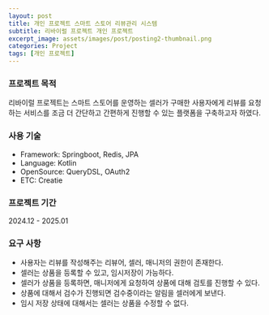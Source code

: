 ```yaml
---
layout: post
title: 개인 프로젝트 스마트 스토어 리뷰관리 시스템
subtitle: 리바이럴 프로젝트 개인 프로젝트
excerpt_image: assets/images/post/posting2-thumbnail.png
categories: Project
tags: [개인 프로젝트]
---
```


### 프로젝트 목적

리바이럴 프로젝트는 스마트 스토어를 운영하는 셀러가 구매한 사용자에게 리뷰를 요청하는
서비스를 조금 더 간단하고 간편하게 진행할 수 있는 플랫폼을 구축하고자 하였다.

### 사용 기술
- Framework: Springboot, Redis, JPA
- Language: Kotlin
- OpenSource: QueryDSL, OAuth2
- ETC: Creatie

### 프로젝트 기간
2024.12 - 2025.01

### 요구 사항

- 사용자는 리뷰를 작성해주는 리뷰어, 셀러, 매니저의 권한이 존재한다.
- 셀러는 상품을 등록할 수 있고, 임시저장이 가능하다.
- 셀러가 상품을 등록하면, 매니저에게 요청하여 상품에 대해 검토를 진행할 수 있다.
- 상품에 대해서 검수가 진행되면 검수중이라는 알림을 셀러에게 보낸다.
- 임시 저장 상태에 대해서는 셀러는 상품을 수정할 수 없다.
